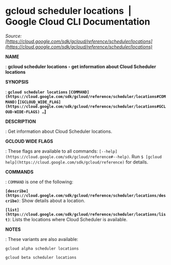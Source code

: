 # gcloud scheduler locations  |  Google Cloud CLI Documentation

*Source: [https://cloud.google.com/sdk/gcloud/reference/scheduler/locations](https://cloud.google.com/sdk/gcloud/reference/scheduler/locations)*

**NAME**

: **gcloud scheduler locations - get information about Cloud Scheduler locations**

**SYNOPSIS**

: **`gcloud scheduler locations` `[COMMAND](https://cloud.google.com/sdk/gcloud/reference/scheduler/locations#COMMAND)` [`[GCLOUD_WIDE_FLAG](https://cloud.google.com/sdk/gcloud/reference/scheduler/locations#GCLOUD-WIDE-FLAGS) …`]**

**DESCRIPTION**

: Get information about Cloud Scheduler locations.

**GCLOUD WIDE FLAGS**

: These flags are available to all commands: `[--help](https://cloud.google.com/sdk/gcloud/reference#--help)`.
Run `$ [gcloud help](https://cloud.google.com/sdk/gcloud/reference)` for details.

**COMMANDS**

: ``COMMAND`` is one of the following:

**`[describe](https://cloud.google.com/sdk/gcloud/reference/scheduler/locations/describe)`**:
Show details about a location.

**`[list](https://cloud.google.com/sdk/gcloud/reference/scheduler/locations/list)`**:
Lists the locations where Cloud Scheduler is available.

**NOTES**

: These variants are also available:

```
gcloud alpha scheduler locations
```

```
gcloud beta scheduler locations
```